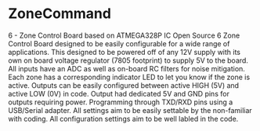 # ZoneCommand
6 - Zone Control Board based on ATMEGA328P IC
Open Source 6 Zone Control Board designed to be easily configurable for a wide range of applications. 
This designed to be powered off of any 12V supply with its own on board voltage regulator (7805 footprint) to supply 5V to the board.
All inputs have an ADC as well as on-board RC filters for noise mitigation. 
Each zone has a corresponding indicator LED to let you know if the zone is active.
Outputs can be easily configured between active HIGH (5V) and active LOW (0V) in code.
Output had dedicated 5V and GND pins for outputs requiring power. 
Programming through TXD/RXD pins using a USB/Serial adapter.
All settings aim to be easily settable by the non-familiar with coding. All configuration settings aim to be well labled in the code.
